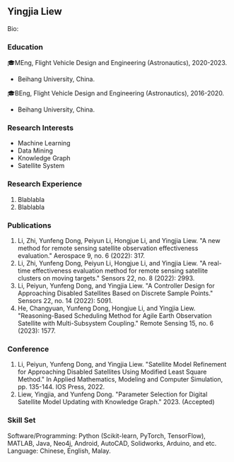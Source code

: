 ## Yingjia Liew
Bio: 


### Education
🎓MEng, Flight Vehicle Design and Engineering (Astronautics), 2020-2023.  
  - Beihang University, China.

🎓BEng, Flight Vehicle Design and Engineering (Astronautics), 2016-2020.  
 -  Beihang University, China.  


### Research Interests
- Machine Learning 
- Data Mining
- Knowledge Graph
- Satellite System


### Research Experience
1. Blablabla
2. Blablabla


### Publications
1. Li, Zhi, Yunfeng Dong, Peiyun Li, Hongjue Li, and Yingjia Liew. "A new method for remote sensing satellite observation effectiveness evaluation." Aerospace 9, no. 6 (2022): 317.
2. Li, Zhi, Yunfeng Dong, Peiyun Li, Hongjue Li, and Yingjia Liew. "A real-time effectiveness evaluation method for remote sensing satellite clusters on moving targets." Sensors 22, no. 8 (2022): 2993.
3. Li, Peiyun, Yunfeng Dong, and Yingjia Liew. "A Controller Design for Approaching Disabled Satellites Based on Discrete Sample Points." Sensors 22, no. 14 (2022): 5091.
4. He, Changyuan, Yunfeng Dong, Hongjue Li, and Yingjia Liew. "Reasoning-Based Scheduling Method for Agile Earth Observation Satellite with Multi-Subsystem Coupling." Remote Sensing 15, no. 6 (2023): 1577.


### Conference
1. Li, Peiyun, Yunfeng Dong, and Yingjia Liew. "Satellite Model Refinement for Approaching Disabled Satellites Using Modified Least Square Method." In Applied Mathematics, Modeling and Computer Simulation, pp. 135-144. IOS Press, 2022.
2. Liew, Yingjia, and Yunfeng Dong. "Parameter Selection for Digital Satellite Model Updating with Knowledge Graph." 2023. (Accepted)


### Skill Set
Software/Programming: Python (Scikit-learn, PyTorch, TensorFlow), MATLAB, Java, Neo4j, Android, AutoCAD, Solidworks, Arduino, and etc.
Language: Chinese, English, Malay. 
